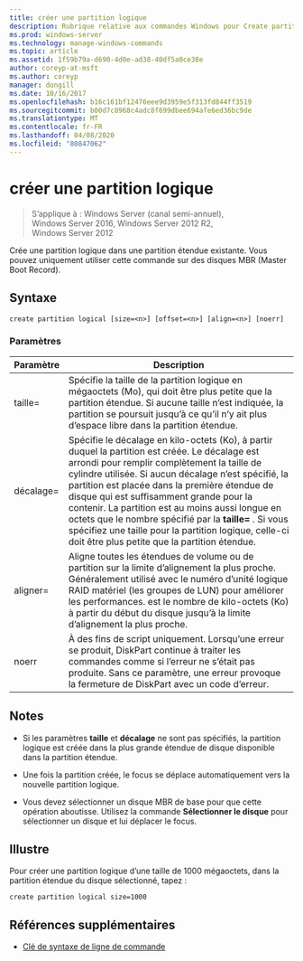 ```yaml
---
title: créer une partition logique
description: Rubrique relative aux commandes Windows pour Create partition Logical, qui crée une partition logique dans une partition étendue existante.
ms.prod: windows-server
ms.technology: manage-windows-commands
ms.topic: article
ms.assetid: 1f59b79a-d690-4d0e-ad38-40df5a0ce38e
author: coreyp-at-msft
ms.author: coreyp
manager: dongill
ms.date: 10/16/2017
ms.openlocfilehash: b16c161bf12476eee9d3959e5f313fd844ff3519
ms.sourcegitcommit: b00d7c8968c4adc8f699dbee694afe6ed36bc9de
ms.translationtype: MT
ms.contentlocale: fr-FR
ms.lasthandoff: 04/08/2020
ms.locfileid: "80847062"
---
```

# <a name="create-partition-logical"></a>créer une partition logique

>S’applique à : Windows Server (canal semi-annuel), Windows Server 2016, Windows Server 2012 R2, Windows Server 2012

Crée une partition logique dans une partition étendue existante. Vous pouvez uniquement utiliser cette commande sur des disques MBR (Master Boot Record).

## <a name="syntax"></a>Syntaxe  
  
```  
create partition logical [size=<n>] [offset=<n>] [align=<n>] [noerr]  
```  
  
### <a name="parameters"></a>Paramètres  
  
|  Paramètre  |                                                                                                                                                                                                                       Description                                                                                                                                                                                                                        |
|-------------|----------------------------------------------------------------------------------------------------------------------------------------------------------------------------------------------------------------------------------------------------------------------------------------------------------------------------------------------------------------------------------------------------------------------------------------------------------|
|  taille\=<n>  |                                                                                                              Spécifie la taille de la partition logique en mégaoctets \(Mo\), qui doit être plus petite que la partition étendue. Si aucune taille n’est indiquée, la partition se poursuit jusqu’à ce qu’il n’y ait plus d’espace libre dans la partition étendue.                                                                                                               |
| décalage\=<n> | Spécifie le décalage en kilo-octets \(Ko\), à partir duquel la partition est créée. Le décalage est arrondi pour remplir complètement la taille de cylindre utilisée. Si aucun décalage n’est spécifié, la partition est placée dans la première étendue de disque qui est suffisamment grande pour la contenir. La partition est au moins aussi longue en octets que le nombre spécifié par la **taille\=<n>** . Si vous spécifiez une taille pour la partition logique, celle-ci doit être plus petite que la partition étendue. |
| aligner\=<n>  |                                                                                     Aligne toutes les étendues de volume ou de partition sur la limite d’alignement la plus proche. Généralement utilisé avec le numéro d’unité logique RAID matériel \(les groupes de LUN\) pour améliorer les performances.  <n> est le nombre de kilo-octets \(Ko\) à partir du début du disque jusqu’à la limite d’alignement la plus proche.                                                                                      |
|    noerr    |                                                                                                                           À des fins de script uniquement. Lorsqu’une erreur se produit, DiskPart continue à traiter les commandes comme si l’erreur ne s’était pas produite. Sans ce paramètre, une erreur provoque la fermeture de DiskPart avec un code d’erreur.                                                                                                                           |
  
## <a name="remarks"></a>Notes  
  
-   Si les paramètres **taille** et **décalage** ne sont pas spécifiés, la partition logique est créée dans la plus grande étendue de disque disponible dans la partition étendue.  
  
-   Une fois la partition créée, le focus se déplace automatiquement vers la nouvelle partition logique.  
  
-   Vous devez sélectionner un disque MBR de base pour que cette opération aboutisse. Utilisez la commande **Sélectionner le disque** pour sélectionner un disque et lui déplacer le focus.  
  
## <a name="examples"></a><a name=BKMK_examples></a>Illustre  
Pour créer une partition logique d’une taille de 1000 mégaoctets, dans la partition étendue du disque sélectionné, tapez :  
  
```  
create partition logical size=1000  
```  
  
## <a name="additional-references"></a>Références supplémentaires  
- [Clé de syntaxe de ligne de commande](command-line-syntax-key.md)  
  

  

